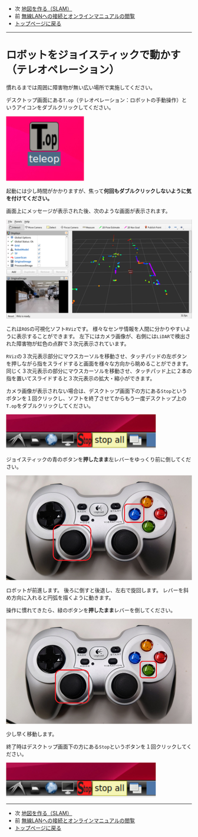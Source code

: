 - 次 [地図を作る（SLAM）](./slam.md)
- 前 [無線LANへの接続とオンラインマニュアルの閲覧](./wifi.md)
- [トップページに戻る](../README.md)

---

# ロボットをジョイスティックで動かす（テレオペレーション）

慣れるまでは周囲に障害物が無い広い場所で実施してください。

デスクトップ画面にある`T.op`（テレオペレーション：ロボットの手動操作）というアイコンをダブルクリックしてください。

![2025-03-08_170540.png](../images/2025-03-08_170540.png)

起動には少し時間がかかりますが、焦って**何回もダブルクリックしないように気を付けてください。**

画面上にメッセージが表示された後、次のような画面が表示されます。

![2025-03-08_170807.png](../images/2025-03-08_170807.png)

これは`ROS`の可視化ソフト`RViz`です。
様々なセンサ情報を人間に分かりやすいように表示することができます。
左下にはカメラ画像が、右側には`LiDAR`で検出された障害物が虹色の点群で３次元表示されています。

`RViz`の３次元表示部分にマウスカーソルを移動させ、タッチパッドの左ボタンを押しながら指をスライドすると画面を様々な方向から眺めることができます。
同じく３次元表示の部分にマウスカーソルを移動させ、タッチパッド上に２本の指を置いてスライドすると３次元表示の拡大・縮小ができます。

カメラ画像が表示されない場合は、デスクトップ画面下の方にある`Stop`というボタンを１回クリックし、ソフトを終了させてからもう一度デスクトップ上の`T.op`をダブルクリックしてください。

![2025-03-08_175253.png](../images/2025-03-08_175253.png)

ジョイスティックの青のボタンを**押したまま**左レバーをゆっくり前に倒してください。

![20250308_171509_blue.png](../images/20250308_171509_blue.png)

ロボットが前進します。
後ろに倒すと後退し、左右で旋回します。
レバーを斜め方向に入れると円弧を描くように動きます。

操作に慣れてきたら、緑のボタンを**押したまま**レバーを倒してください。

![20250308_171509_green.png](../images/20250308_171509_green.png)

少し早く移動します。

終了時はデスクトップ画面下の方にある`Stop`というボタンを１回クリックしてください。

![2025-03-08_175253.png](../images/2025-03-08_175253.png)

---

- 次 [地図を作る（SLAM）](./slam.md)
- 前 [無線LANへの接続とオンラインマニュアルの閲覧](./wifi.md)
- [トップページに戻る](../README.md)

